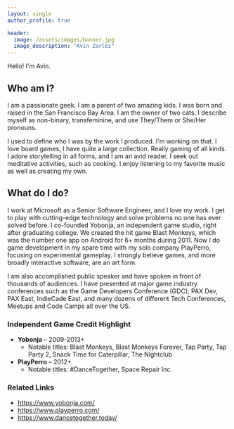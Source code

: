 ```yaml
---
layout: single
author_profile: true

header:
  image: /assets/images/banner.jpg
  image_description: "Avin Zarlez"
---
```


Hello! I'm Avin.

## Who am I?

I am a passionate geek. I am a parent of two amazing kids. I was born and raised in the San Francisco Bay Area. I am the owner of two cats. I describe myself as non-binary, transfeminine, and use They/Them or She/Her pronouns.

I used to define who I was by the work I produced. I'm working on that. I love board games, I have quite a large collection. Really gaming of all kinds. I adore storytelling in all forms, and I am an avid reader. I seek out meditative activities, such as cooking. I enjoy listening to my favorite music as well as creating my own.

## What do I do?

I work at Microsoft as a Senior Software Engineer, and I love my work. I get to play with cutting-edge technology and solve problems no one has ever solved before. I co-founded Yobonja, an independent game studio, right after graduating college. We created the hit game Blast Monkeys, which was the number one app on Android for 6+ months during 2011. Now I do game development in my spare time with my solo company PlayPerro, focusing on experimental gameplay. I strongly believe games, and more broadly interactive software, are an art form.

I am also accomplished public speaker and have spoken in front of thousands of audiences. I have presented at major game industry conferences such as the Game Developers Conference (GDC), PAX Dev, PAX East, IndieCade East, and many dozens of different Tech Conferences, Meetups and Code Camps all over the US.


### Independent Game Credit Highlight

* **Yobonja** – 2009-2013+
  * Notable titles: Blast Monkeys, Blast Monkeys Forever, Tap Party, Tap Party 2, Snack Time for Caterpillar, The Nightclub
* **PlayPerro** – 2012+
  * Notable titles: #DanceTogether, Space Repair Inc.


### Related Links

* <https://www.yobonja.com/>
* <https://www.playperro.com/>
* <https://www.dancetogether.today/>
